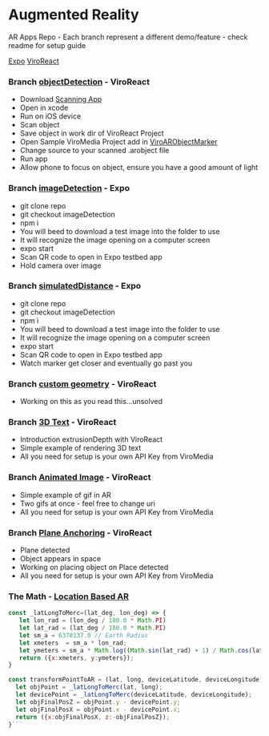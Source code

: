 # Augmented Reality
AR Apps Repo - Each branch represent a different demo/feature - check readme for setup guide

[Expo](https://docs.expo.io/versions/v28.0.0/sdk/AR)
[ViroReact](https://docs.viromedia.com/)

### Branch [objectDetection](https://docs.viromedia.com/docs/viroimage) - ViroReact
 - Download [Scanning App](https://developer.apple.com/documentation/arkit/scanning_and_detecting_3d_objects)
 - Open in xcode
 - Run on iOS device
 - Scan object
 - Save object in work dir of ViroReact Project
 - Open Sample ViroMedia Project add in [ViroARObjectMarker](https://docs.viromedia.com/v2.11.0/docs/viroarobjectmarker)
 - Change source to your scanned .arobject file
 - Run app
 - Allow phone to focus on object, ensure you have a good amount of light

### Branch [imageDetection](https://docs.expo.io/versions/v28.0.0/sdk/AR#detection-images) - Expo
 - git clone repo
 - git checkout imageDetection
 - npm i
 - You will beed to download a test image into the folder to use
 - It will recognize the image opening on a computer screen
 - expo start
 - Scan QR code to open in Expo testbed app
 - Hold camera over image

### Branch [simulatedDistance](https://docs.expo.io/versions/v28.0.0/sdk/AR) - Expo
 - git clone repo
 - git checkout imageDetection
 - npm i
 - You will beed to download a test image into the folder to use
 - It will recognize the image opening on a computer screen
 - expo start
 - Scan QR code to open in Expo testbed app
 - Watch marker get closer and eventually go past you

### Branch [custom geometry](https://docs.viromedia.com/v2.11.0/docs/virogeometry) - ViroReact
 - Working on this as you read this...unsolved

### Branch [3D Text](https://docs.viromedia.com/v2.11.0/docs/virotext2#section-3d-text) - ViroReact
 - Introduction extrusionDepth with ViroReact
 - Simple example of rendering 3D text
 - All you need for setup is your own API Key from ViroMedia

### Branch [Animated Image](https://docs.viromedia.com/docs/viroanimatedimage) - ViroReact
 - Simple example of gif in AR
 - Two gifs at once - feel free to change uri
 - All you need for setup is your own API Key from ViroMedia

### Branch [Plane Anchoring](https://docs.viromedia.com/docs/viroarplaneselector) - ViroReact
 - Plane detected
 - Object appears in space
 - Working on placing object on Place detected
 - All you need for setup is your own API Key from ViroMedia

### The Math - [Location Based AR](https://github.com/viromedia/viro/issues/131)

```js
const _latLongToMerc=(lat_deg, lon_deg) => {
   let lon_rad = (lon_deg / 180.0 * Math.PI)
   let lat_rad = (lat_deg / 180.0 * Math.PI)
   let sm_a = 6378137.0 // Earth Radius
   let xmeters  = sm_a * lon_rad;
   let ymeters = sm_a * Math.log((Math.sin(lat_rad) + 1) / Math.cos(lat_rad))
   return ({x:xmeters, y:ymeters});
}

const transformPointToAR = (lat, long, deviceLatitude, deviceLongitude) => {
  let objPoint = _latLongToMerc(lat, long);
  let devicePoint = _latLongToMerc(deviceLatitude, deviceLongitude);
  let objFinalPosZ = objPoint.y - devicePoint.y;
  let objFinalPosX = objPoint.x - devicePoint.x;
  return ({x:objFinalPosX, z:-objFinalPosZ});
}```
